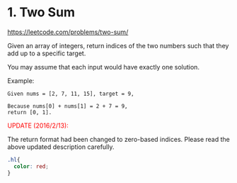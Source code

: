 # 1. Two Sum
https://leetcode.com/problems/two-sum/

Given an array of integers, return indices of the two numbers such that they add up to a specific target.

You may assume that each input would have exactly one solution.

Example:
```
Given nums = [2, 7, 11, 15], target = 9,

Because nums[0] + nums[1] = 2 + 7 = 9,
return [0, 1].
```

<span style="color:red">UPDATE (2016/2/13):</span>

The return format had been changed to zero-based indices. Please read the above updated description carefully.

```css
.hl{
  color: red;
}
```
